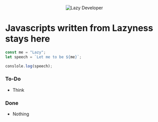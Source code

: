 <p align="center">
<img title="Lazy Developer" src="https://imgur.com/download/RnpzpMh" />
</p>

# Javascripts written from Lazyness stays here

```javascript
const me = "Lazy";
let speech = `Let me to be ${me}`;

conslole.log(speech);
```

### To-Do
- Think

### Done
- Nothing
